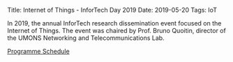 Title: Internet of Things - InforTech Day 2019
Date: 2019-05-20
Tags: IoT

In 2019, the annual InforTech research dissemination event focused on the Internet of Things. The event was chaired by Prof. Bruno Quoitin, director of the UMONS Networking and Telecommunications Lab.

[Programme Schedule]({static}infortechday2019-schedule.pdf)
